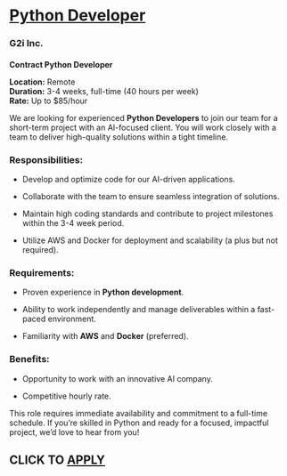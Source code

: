 # [Python Developer](https://www.remotewlb.com/apply/python-developer-139249)  
### G2i Inc.  
####  

**Contract Python Developer**

 **Location:** Remote  
 **Duration:** 3-4 weeks, full-time (40 hours per week)  
 **Rate:** Up to $85/hour

We are looking for experienced **Python Developers** to join our team for a short-term project with an AI-focused client. You will work closely with a team to deliver high-quality solutions within a tight timeline.

### Responsibilities:

  * Develop and optimize code for our AI-driven applications.

  * Collaborate with the team to ensure seamless integration of solutions.

  * Maintain high coding standards and contribute to project milestones within the 3-4 week period.

  * Utilize AWS and Docker for deployment and scalability (a plus but not required).

### Requirements:

  * Proven experience in **Python development**.

  * Ability to work independently and manage deliverables within a fast-paced environment.

  * Familiarity with **AWS** and **Docker** (preferred).

### Benefits:

  * Opportunity to work with an innovative AI company.

  * Competitive hourly rate.

This role requires immediate availability and commitment to a full-time schedule. If you’re skilled in Python and ready for a focused, impactful project, we’d love to hear from you!

  
## CLICK TO [APPLY](https://www.remotewlb.com/apply/python-developer-139249)

